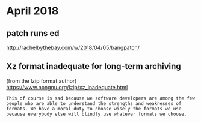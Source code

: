 # April 2018
## patch runs ed
<http://rachelbythebay.com/w/2018/04/05/bangpatch/>

## Xz format inadequate for long-term archiving
(from the lzip format author)
<https://www.nongnu.org/lzip/xz_inadequate.html>

``This of course is sad because we software developers are among the few people who are able to understand the strengths and weaknesses of formats. We have a moral duty to choose wisely the formats we use because everybody else will blindly use whatever formats we choose.``

